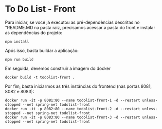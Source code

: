 
# To Do List - Front
Para iniciar, se você já executou as pré-dependências descritas no "README.MD na pasta raiz, precisamos acessar a pasta do front e instalar as dependências do projeto:

```npm install```

Após isso, basta buildar a aplicação:

```npm run build```


Em seguida, devemos construir a imagem do docker

```docker build -t todolist-front .```

  

Por fim, basta iniciarmos as três instâncias do frontend (nas portas 8081, 8082 e 8083):
```
docker run -it -p 8081:80 --name todolist-front-1 -d --restart unless-stopped --net spring-net todolist-front
docker run -it -p 8082:80 --name todolist-front-2 -d --restart unless-stopped --net spring-net todolist-front
docker run -it -p 8083:80 --name todolist-front-3 -d --restart unless-stopped --net spring-net todolist-front
```